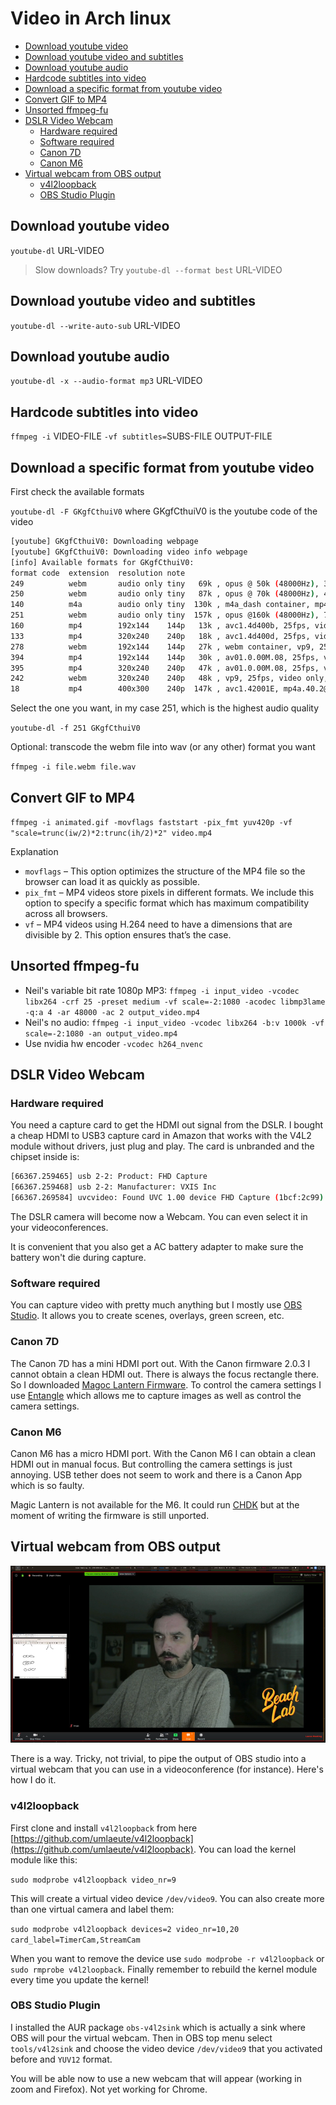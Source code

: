 # Video in Arch linux

<!-- vim-markdown-toc GFM -->

* [Download youtube video](#download-youtube-video)
* [Download youtube video and subtitles](#download-youtube-video-and-subtitles)
* [Download youtube audio](#download-youtube-audio)
* [Hardcode subtitles into video](#hardcode-subtitles-into-video)
* [Download a specific format from youtube video](#download-a-specific-format-from-youtube-video)
* [Convert GIF to MP4](#convert-gif-to-mp4)
* [Unsorted ffmpeg-fu](#unsorted-ffmpeg-fu)
* [DSLR Video Webcam](#dslr-video-webcam)
	* [Hardware required](#hardware-required)
	* [Software required](#software-required)
	* [Canon 7D](#canon-7d)
	* [Canon M6](#canon-m6)
* [Virtual webcam from OBS output](#virtual-webcam-from-obs-output)
	* [v4l2loopback](#v4l2loopback)
	* [OBS Studio Plugin](#obs-studio-plugin)

<!-- vim-markdown-toc -->

## Download youtube video 

`youtube-dl` URL-VIDEO

>  Slow downloads? Try  `youtube-dl --format best` URL-VIDEO

## Download youtube video and subtitles

`youtube-dl --write-auto-sub` URL-VIDEO

## Download youtube audio

`youtube-dl -x --audio-format mp3` URL-VIDEO 

## Hardcode subtitles into video

`ffmpeg -i` VIDEO-FILE `-vf subtitles=`SUBS-FILE OUTPUT-FILE

## Download a specific format from youtube video

First check the available formats

`youtube-dl -F GKgfCthuiV0` where GKgfCthuiV0 is the youtube code of the video

```bash
[youtube] GKgfCthuiV0: Downloading webpage
[youtube] GKgfCthuiV0: Downloading video info webpage
[info] Available formats for GKgfCthuiV0:
format code  extension  resolution note
249          webm       audio only tiny   69k , opus @ 50k (48000Hz), 3.38MiB
250          webm       audio only tiny   87k , opus @ 70k (48000Hz), 4.29MiB
140          m4a        audio only tiny  130k , m4a_dash container, mp4a.40.2@128k (44100Hz), 6.95MiB
251          webm       audio only tiny  157k , opus @160k (48000Hz), 7.91MiB
160          mp4        192x144    144p   13k , avc1.4d400b, 25fps, video only, 436.59KiB
133          mp4        320x240    240p   18k , avc1.4d400d, 25fps, video only, 528.49KiB
278          webm       192x144    144p   27k , webm container, vp9, 25fps, video only, 755.36KiB
394          mp4        192x144    144p   30k , av01.0.00M.08, 25fps, video only, 892.15KiB
395          mp4        320x240    240p   47k , av01.0.00M.08, 25fps, video only, 1.17MiB
242          webm       320x240    240p   48k , vp9, 25fps, video only, 1.13MiB
18           mp4        400x300    240p  147k , avc1.42001E, mp4a.40.2@ 96k (44100Hz), 7.90MiB (best)
```

Select the one you want, in my case 251, which is the highest audio quality

`youtube-dl -f 251 GKgfCthuiV0`

Optional: transcode the webm file into wav (or any other) format you want

`ffmpeg -i file.webm file.wav`

## Convert GIF to MP4

`ffmpeg -i animated.gif -movflags faststart -pix_fmt yuv420p -vf "scale=trunc(iw/2)*2:trunc(ih/2)*2" video.mp4`

Explanation

- `movflags` – This option optimizes the structure of the MP4 file so the browser can load it as quickly as possible.
- `pix_fmt` – MP4 videos store pixels in different formats. We include this option to specify a specific format which has maximum compatibility across all browsers.
- `vf` – MP4 videos using H.264 need to have a dimensions that are divisible by 2. This option ensures that’s the case.

## Unsorted ffmpeg-fu

- Neil's variable bit rate 1080p MP3: `ffmpeg -i input_video -vcodec libx264 -crf 25 -preset medium -vf scale=-2:1080 -acodec libmp3lame -q:a 4 -ar 48000 -ac 2 output_video.mp4`
- Neil's no audio: `ffmpeg -i input_video -vcodec libx264 -b:v 1000k -vf scale=-2:1080 -an output_video.mp4`
- Use nvidia hw encoder `-vcodec h264_nvenc`

## DSLR Video Webcam

### Hardware required

You need a capture card to get the HDMI out signal from the DSLR. I bought a cheap HDMI to USB3 capture card in Amazon that works with the V4L2 module without drivers, just plug and play. The card is unbranded and the chipset inside is:

```bash
[66367.259465] usb 2-2: Product: FHD Capture
[66367.259468] usb 2-2: Manufacturer: VXIS Inc
[66367.269584] uvcvideo: Found UVC 1.00 device FHD Capture (1bcf:2c99)
```

The DSLR camera will become now a Webcam. You can even select it in your videoconferences.

It is convenient that you also get a AC battery adapter to make sure the battery won't die during capture.

### Software required

You can capture video with pretty much anything but I mostly use [OBS Studio](https://obsproject.com/). It allows you to create scenes, overlays, green screen, etc.

### Canon 7D

The Canon 7D has a mini HDMI port out. With the Canon firmware 2.0.3 I cannot obtain a clean HDMI out. There is always the focus rectangle there. So I downloaded [Magoc Lantern Firmware](https://magiclantern.fm/). To control the camera settings I use [Entangle](https://entangle-photo.org/) which allows me to capture images as well as control the camera settings.

### Canon M6

Canon M6 has a micro HDMI port. With the Canon M6 I can obtain a clean HDMI out in manual focus. But controlling the camera settings is just annoying. USB tether does not seem to work and there is a Canon App which is so faulty. 

Magic Lantern is not available for the M6. It could run [CHDK](https://chdk.fandom.com/wiki/CHDK) but at the moment of writing the firmware is still unported.

## Virtual webcam from OBS output

![composite](img/composite-small.png)

There is a way. Tricky, not trivial, to pipe the output of OBS studio into a virtual webcam that you can use in a videoconference (for instance). Here's how I do it.

### v4l2loopback

First clone and install `v4l2loopback` from here [https://github.com/umlaeute/v4l2loopback](https://github.com/umlaeute/v4l2loopback). You can load the kernel module like this:

`sudo modprobe v4l2loopback video_nr=9`

This will create a virtual video device `/dev/video9`. You can also create more than one virtual camera and label them:

`sudo modprobe v4l2loopback devices=2 video_nr=10,20 card_label=TimerCam,StreamCam`

When you want to remove the device use `sudo modprobe -r v4l2loopback` or `sudo rmprobe v4l2loopback`. Finally remember to rebuild the kernel module every time you update the kernel!

### OBS Studio Plugin

I installed the AUR package `obs-v4l2sink` which is actually a sink where OBS will pour the virtual webcam. Then in OBS top menu select `tools/v4l2sink` and choose the video device `/dev/video9` that you activated before and `YUV12` format.

You will be able now to use a new webcam that will appear (working in zoom and Firefox). Not yet working for Chrome.

